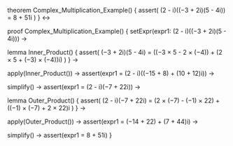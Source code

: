 theorem Complex_Multiplication_Example() {
  assert(
    (2 - i)((−3 + 2i)(5 - 4i)) = 8 + 51i
  )
} ↔

proof Complex_Multiplication_Example() {
  setExpr(expr1: (2 - i)((−3 + 2i)(5 - 4i))) →
  
  lemma Inner_Product() {
    assert(
      (−3 + 2i)(5 - 4i) = 
      ((−3 × 5 - 2 × (−4)) + (2 × 5 + (−3) × (−4))i)
    )
  } →
  
  apply(Inner_Product()) →
  assert(expr1 = (2 - i)((−15 + 8) + (10 + 12)i)) →
  
  simplify() →
  assert(expr1 = (2 - i)(−7 + 22i)) →
  
  lemma Outer_Product() {
    assert(
      (2 - i)(−7 + 22i) = 
      (2 × (−7) - (−1) × 22) + ((−1) × (−7) + 2 × 22)i
    )
  } →
  
  apply(Outer_Product()) →
  assert(expr1 = (−14 + 22) + (7 + 44)i) →
  
  simplify() →
  assert(expr1 = 8 + 51i)
}